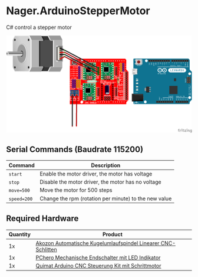 # Nager.ArduinoStepperMotor
C# control a stepper motor



![Fritzing](doc/ConnectionDiagram.png)

## Serial Commands (Baudrate 115200)

Command | Description | 
--- | --- | 
`start` | Enable the motor driver, the motor has voltage
`stop` | Disable the motor driver, the motor has no voltage
`move=500` | Move the motor for 500 steps
`speed=200` | Change the rpm (rotation per minute) to the new value

## Required Hardware

Quantity | Product | 
--- | --- | 
1x | [Akozon Automatische Kugelumlaufspindel Linearer CNC-Schlitten](https://amzn.to/2uOP0eR) |
1x | [PChero Mechanische Endschalter mit LED Indikator](https://amzn.to/2UIAZh4) |
1x | [Quimat Arduino CNC Steuerung Kit mit Schrittmotor](https://amzn.to/2I4SG4M) |
